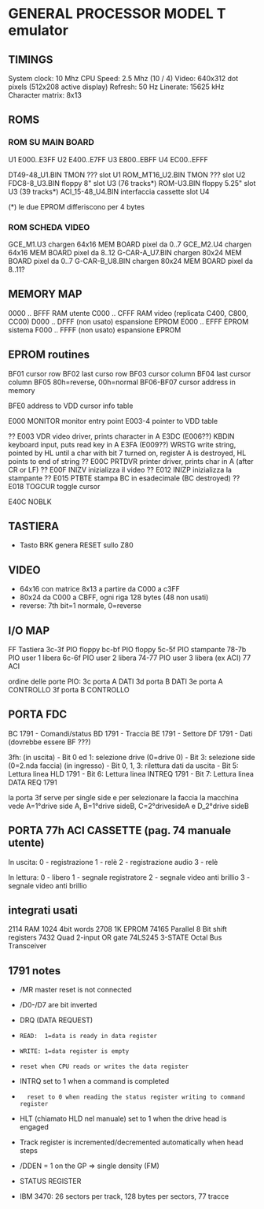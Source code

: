 # GENERAL PROCESSOR MODEL T emulator

## TIMINGS

System clock: 10 Mhz
CPU Speed: 2.5 Mhz (10 / 4)
Video: 640x312 dot pixels (512x208 active display)
Refresh: 50 Hz
Linerate: 15625 kHz
Character matrix: 8x13

## ROMS

### ROM SU MAIN BOARD

U1	E000..E3FF
U2	E400..E7FF
U3	E800..EBFF
U4	EC00..EFFF

DT49-48_U1.BIN     TMON ???             slot U1
ROM_MT16_U2.BIN    TMON ???             slot U2
FDC8-8_U3.BIN      floppy 8"            slot U3   (76 tracks*)
ROM-U3.BIN         floppy 5.25"         slot U3   (39 tracks*)
ACI_15-48_U4.BIN   interfaccia cassette slot U4

(*) le due EPROM differiscono per 4 bytes

### ROM SCHEDA VIDEO

GCE_M1.U3          chargen 64x16        MEM BOARD  pixel da 0..7
GCE_M2.U4          chargen 64x16        MEM BOARD  pixel da 8..12
G-CAR-A_U7.BIN     chargen 80x24        MEM BOARD  pixel da 0..7
G-CAR-B_U8.BIN     chargen 80x24        MEM BOARD  pixel da 8..11?


## MEMORY MAP

0000 .. BFFF RAM utente
C000 .. CFFF RAM video  (replicata C400, C800, CC00)
D000 .. DFFF (non usato) espansione EPROM
E000 .. EFFF EPROM sistema
F000 .. FFFF (non usato) espansione EPROM

## EPROM routines

BF01 cursor row
BF02 last curso row
BF03 cursor column
BF04 last cursor column
BF05 80h=reverse, 00h=normal
BF06-BF07 cursor address in memory

BFE0 address to VDD cursor info table

E000    MONITOR   monitor entry point
E003-4  pointer to VDD table

?? E003 VDR       video driver, prints character in A
E3DC (E006??) KBDIN keyboard input, puts read key in A
E3FA (E009??) WRSTG write string, pointed by HL until a char with bit 7 turned on,
                    register A is destroyed, HL points to end of string
?? E00C PRTDVR    printer driver, prints char in A (after CR or LF)
?? E00F INIZV     inizializza il video
?? E012 INIZP     inizializza la stampante
?? E015 PTBTE     stampa BC in esadecimale (BC destroyed)
?? E018 TOGCUR    toggle cursor

E40C NOBLK

## TASTIERA

- Tasto BRK genera RESET sullo Z80

## VIDEO

- 64x16 con matrice 8x13 a partire da C000 a c3FF
- 80x24 da C000 a CBFF, ogni riga 128 bytes (48 non usati)
- reverse: 7th bit=1 normale, 0=reverse

## I/O MAP

FF      Tastiera
3c-3f   PIO floppy
bc-bf   PIO floppy
5c-5f   PIO stampante
78-7b   PIO user 1 libera
6c-6f   PIO user 2 libera
74-77   PIO user 3 libera (ex ACI)
77      ACI

ordine delle porte PIO:
3c porta A DATI
3d porta B DATI
3e porta A CONTROLLO
3f porta B CONTROLLO

## PORTA FDC
BC 1791 - Comandi/status
BD 1791 - Traccia
BE 1791 - Settore
DF 1791 - Dati  (dovrebbe essere BF ???)

3fh: (in uscita)
    - Bit 0 ed 1: selezione drive (0=drive 0)
    - Bit 3: selezione side (0=2.nda faccia)
    (in ingresso)
    - Bit 0, 1, 3: rilettura dati da uscita
    - Bit 5: Lettura linea HLD 1791
    - Bit 6: Lettura linea INTREQ 1791
    - Bit 7: Lettura linea DATA REQ 1791

la porta 3f serve per single side e per selezionare la faccia
la macchina vede A=1°drive side A, B=1°drive sideB, C=2°drivesideA e D_2°drive sideB

## PORTA 77h ACI CASSETTE (pag. 74 manuale utente)

In uscita:
0 - registrazione
1 - relè
2 - registrazione audio
3 - relè

In lettura:
0 - libero
1 - segnale registratore
2 - segnale video anti brillio
3 - segnale video anti brillio


## integrati usati

2114    RAM 1024 4bit words
2708    1K EPROM
74165   Parallel 8 Bit shift registers
7432    Quad 2-input OR gate
74LS245 3-STATE Octal Bus Transceiver


## 1791 notes

- /MR master reset is not connected
- /D0-/D7 are bit inverted
- DRQ (DATA REQUEST)
-     READ:  1=data is ready in data register
-     WRITE: 1=data register is empty
-     reset when CPU reads or writes the data register
- INTRQ set   to 1 when a command is completed
-       reset to 0 when reading the status register writing to command register
- HLT  (chiamato HLD nel manuale) set to 1 when the drive head is engaged
- Track register is incremented/decremented automatically when head steps
- /DDEN = 1 on the GP => single density (FM)
- STATUS REGISTER

- IBM 3470: 26 sectors per track, 128 bytes per sectors, 77 tracce

